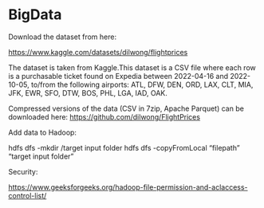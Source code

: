 # BigData

Download the dataset from here:

https://www.kaggle.com/datasets/dilwong/flightprices

The dataset is taken from Kaggle.This dataset is a CSV file where each row is a purchasable ticket found on Expedia between 2022-04-16 and 2022-10-05, to/from the following airports: ATL, DFW, DEN, ORD, LAX, CLT, MIA, JFK, EWR, SFO, DTW, BOS, PHL, LGA, IAD, OAK.

Compressed versions of the data (CSV in 7zip, Apache Parquet) can be downloaded here: https://github.com/dilwong/FlightPrices


Add data to Hadoop:

hdfs dfs -mkdir /target input folder
hdfs dfs -copyFromLocal “filepath”  “target input folder”

Security:

https://www.geeksforgeeks.org/hadoop-file-permission-and-aclaccess-control-list/


